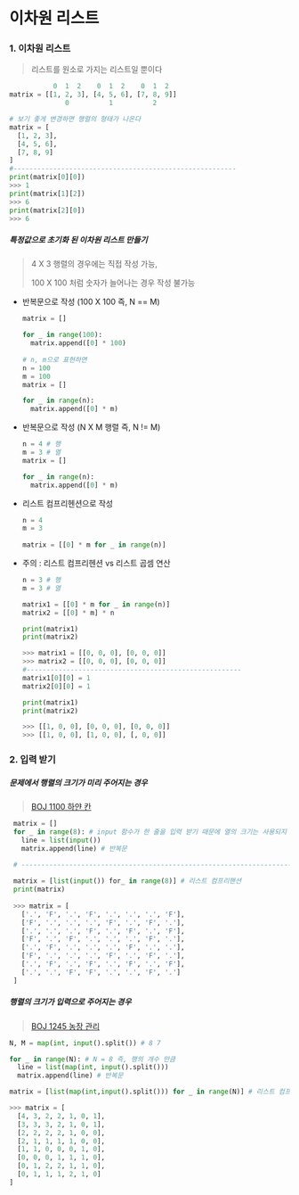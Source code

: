 # 이차원 리스트



### 1. 이차원 리스트

> 리스트를 원소로 가지는 리스트일 뿐이다

```python
           0  1  2    0  1  2    0  1  2
matrix = [[1, 2, 3], [4, 5, 6], [7, 8, 9]]
              0          1          2

# 보기 좋게 변경하면 행렬의 형태가 나온다
matrix = [
  [1, 2, 3],
  [4, 5, 6],
  [7, 8, 9]
]	
#--------------------------------------------------------
print(matrix[0][0])
>>> 1
print(matrix[1][2])
>>> 6
print(matrix[2][0])
>>> 6
```



##### 특정값으로 초기화 된 이차원 리스트 만들기

> 4 X 3 행렬의 경우에는 직접 작성 가능,
>
> 100 X 100 처럼 숫자가 늘어나는 경우 작성 불가능

- 반복문으로 작성 (100 X 100 즉, N == M)

  ```python
  matrix = []
  
  for _ in range(100):
    matrix.append([0] * 100)
    
  # n, m으로 표현하면
  n = 100
  m = 100
  matrix = []
  
  for _ in range(n):
    matrix.append([0] * m)
  ```

- 반복문으로 작성 (N X M 행렬 즉, N != M)

  ```python
  n = 4 # 행
  m = 3 # 열
  matrix = []
  
  for _ in range(n):
    matrix.append([0] * m)
  ```

- 리스트 컴프리헨션으로 작성

  ```python
  n = 4
  m = 3
                    
  matrix = [[0] * m for _ in range(n)]
  ```

- 주의 : 리스트 컴프리헨션 vs 리스트 곱셈 연산

  ```python
  n = 3 # 행
  m = 3 # 열
  
  matrix1 = [[0] * m for _ in range(n)]
  matrix2 = [[0] * m] * n 
  
  print(matrix1)
  print(matrix2)
  
  >>> matrix1 = [[0, 0, 0], [0, 0, 0]]
  >>> matrix2 = [[0, 0, 0], [0, 0, 0]]
  #------------------------------------------------------
  matrix1[0][0] = 1
  matrix2[0][0] = 1
  
  print(matrix1)
  print(matrix2)
  
  >>> [[1, 0, 0], [0, 0, 0], [0, 0, 0]]
  >>> [[1, 0, 0], [1, 0, 0], [, 0, 0]]
  ```

  

### 2. 입력 받기

##### 문제에서 행렬의 크기가 미리 주어지는 경우

> [BOJ 1100 하얀 칸](https://www.acmicpc.net/problem/1100)

```python
 matrix = []
 for _ in range(8): # input 함수가 한 줄을 입력 받기 때문에 열의 크기는 사용되지 않음
   line = list(input())
   matrix.append(line) # 반복문
    
 # -------------------------------------------------------------------------------------

 matrix = [list(input()) for_ in range(8)] # 리스트 컴프리핸션
 print(matrix)
 
 >>> matrix = [
   ['.', 'F', '.', 'F', '.', '.', '.', 'F'],
   ['F', '.', '.', '.', 'F', '.', 'F', '.'],
   ['.', '.', '.', 'F', '.', 'F', '.', 'F'],
   ['F', '.', 'F', '.', '.', '.', 'F', '.'],
   ['.', 'F', '.', '.', '.', 'F', '.', '.'],
   ['F', '.', '.', '.', 'F', '.', 'F', '.'],
   ['.', 'F', '.', 'F', '.', 'F', '.', 'F'],
   ['.', '.', 'F', 'F', '.', '.', 'F', '.']
 ]
```



##### 행렬의 크기가 입력으로 주어지는 경우

> [BOJ 1245 농장 관리](https://www.acmicpc.net/problem/1245)

```python
N, M = map(int, input().split()) # 8 7

for _ in range(N): # N = 8 즉, 행의 개수 만큼 
  line = list(map(int, input().split()))
  matrix.append(line) # 반복문

matrix = [list(map(int,input().split())) for _ in range(N)] # 리스트 컴프리핸션

>>> matrix = [
  [4, 3, 2, 2, 1, 0, 1],
  [3, 3, 3, 2, 1, 0, 1],
  [2, 2, 2, 2, 1, 0, 0],
  [2, 1, 1, 1, 1, 0, 0],
  [1, 1, 0, 0, 0, 1, 0],
  [0, 0, 0, 1, 1, 1, 0],
  [0, 1, 2, 2, 1, 1, 0],
  [0, 1, 1, 1, 2, 1, 0]
]
```